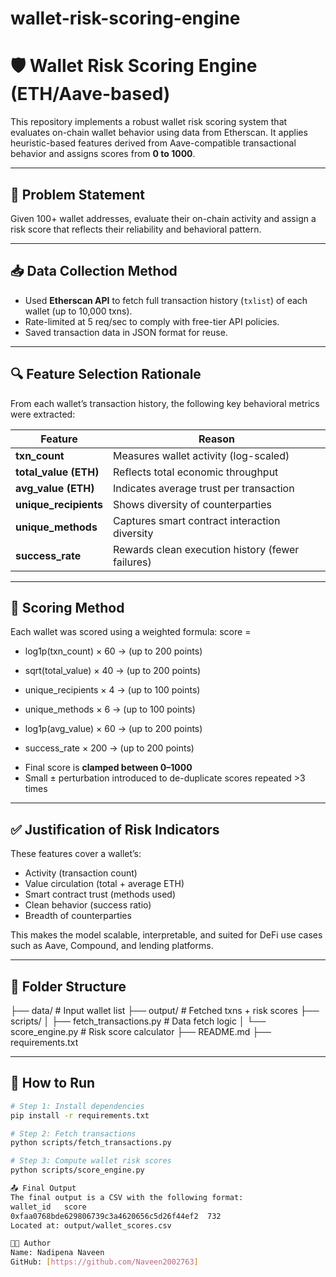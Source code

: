 # wallet-risk-scoring-engine
# 🛡️ Wallet Risk Scoring Engine (ETH/Aave-based)
This repository implements a robust wallet risk scoring system that evaluates on-chain wallet behavior using data from Etherscan. It applies heuristic-based features derived from Aave-compatible transactional behavior and assigns scores from **0 to 1000**.

---

## 📌 Problem Statement
Given 100+ wallet addresses, evaluate their on-chain activity and assign a risk score that reflects their reliability and behavioral pattern.

---

## 📥 Data Collection Method
- Used **Etherscan API** to fetch full transaction history (`txlist`) of each wallet (up to 10,000 txns).
- Rate-limited at 5 req/sec to comply with free-tier API policies.
- Saved transaction data in JSON format for reuse.

---

## 🔍 Feature Selection Rationale
From each wallet’s transaction history, the following key behavioral metrics were extracted:

| Feature               | Reason |
|-----------------------|--------|
| **txn_count**         | Measures wallet activity (log-scaled) |
| **total_value (ETH)** | Reflects total economic throughput |
| **avg_value (ETH)**   | Indicates average trust per transaction |
| **unique_recipients** | Shows diversity of counterparties |
| **unique_methods**    | Captures smart contract interaction diversity |
| **success_rate**      | Rewards clean execution history (fewer failures) |

---

## 🧠 Scoring Method
Each wallet was scored using a weighted formula:
score =
* log1p(txn_count) × 60 → (up to 200 points)
  
* sqrt(total_value) × 40 → (up to 200 points)

* unique_recipients × 4 → (up to 100 points)

* unique_methods × 6 → (up to 100 points)

* log1p(avg_value) × 60 → (up to 200 points)

* success_rate × 200 → (up to 200 points)

- Final score is **clamped between 0–1000**
- Small ± perturbation introduced to de-duplicate scores repeated >3 times

---

## ✅ Justification of Risk Indicators
These features cover a wallet’s:
- Activity (transaction count)
- Value circulation (total + average ETH)
- Smart contract trust (methods used)
- Clean behavior (success ratio)
- Breadth of counterparties

This makes the model scalable, interpretable, and suited for DeFi use cases such as Aave, Compound, and lending platforms.

---

## 📂 Folder Structure
├── data/ # Input wallet list
├── output/ # Fetched txns + risk scores
├── scripts/
│ ├── fetch_transactions.py # Data fetch logic
│ └── score_engine.py # Risk score calculator
├── README.md
├── requirements.txt


---

## 🚀 How to Run
```bash
# Step 1: Install dependencies
pip install -r requirements.txt

# Step 2: Fetch transactions
python scripts/fetch_transactions.py

# Step 3: Compute wallet risk scores
python scripts/score_engine.py

📤 Final Output
The final output is a CSV with the following format:
wallet_id	score
0xfaa0768bde629806739c3a4620656c5d26f44ef2	732
Located at: output/wallet_scores.csv

👨‍💻 Author
Name: Nadipena Naveen
GitHub: [https://github.com/Naveen2002763]

